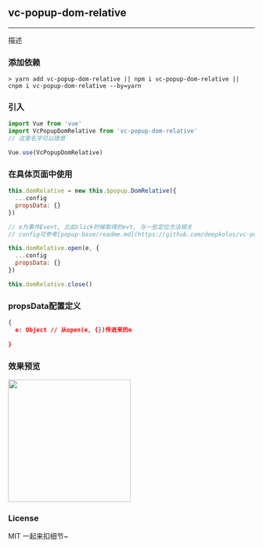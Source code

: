 
## vc-popup-dom-relative

-----

描述

### 添加依赖

```shell
> yarn add vc-popup-dom-relative || npm i vc-popup-dom-relative || cnpm i vc-popup-dom-relative --by=yarn
```

### 引入

```javascript
import Vue from 'vue'
import VcPopupDomRelative from 'vc-popup-dom-relative'
// 这里名字可以随意

Vue.use(VcPopupDomRelative)
```

### 在具体页面中使用

```javascript
this.domRelative = new this.$popup.DomRelative({
  ...config
  propsData: {}
})

// e为事件Event, 比如click时候取得的evt, 与一些定位方法相关
// config可参考[popup-base/readme.md](https://github.com/deepkolos/vc-popup/blob/master/packages/popup-base/readme.md)

this.domRelative.open(e, {
  ...config
  propsData: {}
})

this.domRelative.close()
```

### propsData配置定义

```json
{
  e: Object // 从open(e, {})传进来的e
  
}
```

### 效果预览

<div>
  <img src="https://raw.githubusercontent.com/deepkolos/vc-popup/master/static/vc-popup-dom-relative.gif" width = "250" alt="" style="display:inline-block;"/>
</div>

### License

MIT 一起来扣细节~
